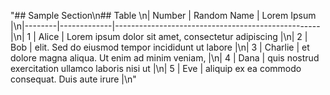 "## Sample Section\n## Table <!--{ as=\"div\" }-->\n| Number | Random Name | Lorem Ipsum                                       |\n|--------|-------------|---------------------------------------------------|\n| 1      | Alice       | Lorem ipsum dolor sit amet, consectetur adipiscing |\n| 2      | Bob         | elit. Sed do eiusmod tempor incididunt ut labore  |\n| 3      | Charlie     | et dolore magna aliqua. Ut enim ad minim veniam,  |\n| 4      | Dana        | quis nostrud exercitation ullamco laboris nisi ut |\n| 5      | Eve         | aliquip ex ea commodo consequat. Duis aute irure  |\n"